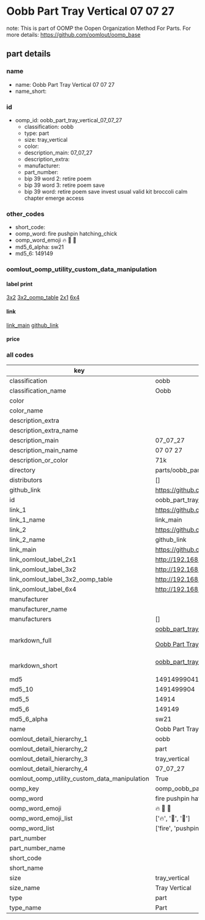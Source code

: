 # Oobb Part Tray Vertical 07 07 27  

note: This is part of OOMP the Oopen Organization Method For Parts. For more details: https://github.com/oomlout/oomp_base

##  part details





### name
* name: Oobb Part Tray Vertical 07 07 27
* name_short: 
### id
* oomp_id: oobb_part_tray_vertical_07_07_27
  * classification: oobb
  * type: part
  * size: tray_vertical
  * color: 
  * description_main: 07_07_27
  * description_extra: 
  * manufacturer: 
  * part_number: 
  * bip 39 word 2: retire poem
  * bip 39 word 3: retire poem save
  * bip 39 word: retire poem save invest usual valid kit broccoli calm chapter emerge access

### other_codes
* short_code: 
* oomp_word: fire pushpin hatching_chick
* oomp_word_emoji :fire: :pushpin: :hatching_chick:
* md5_6_alpha: sw21
* md5_6: 149149






### oomlout_oomp_utility_custom_data_manipulation
#### label print
[3x2](http://192.168.1.245:1112/?label=oomp%20sw21)
[3x2_oomp_table](http://192.168.1.107:1112/?label=oomp%20sw21)
[2x1](http://192.168.1.242:1112/?label=oomp%20sw21)
[6x4](http://192.168.1.55:1112/?label=oomp%20sw21)    

#### link

[link_main](https://github.com/oomlout/oomlout_oomp_current_version_messy/tree/main/parts/oobb_part_tray_vertical_07_07_27) [github_link](https://github.com/oomlout/oomlout_oomp_part_src/tree/main/parts/oobb_part_tray_vertical_07_07_27)                             

#### price







### all codes 
| key | value |  
| --- | --- |  
| classification | oobb |  
| classification_name | Oobb |  
| color |  |  
| color_name |  |  
| description_extra |  |  
| description_extra_name |  |  
| description_main | 07_07_27 |  
| description_main_name | 07 07 27 |  
| description_or_color | 71k |  
| directory | parts/oobb_part_tray_vertical_07_07_27 |  
| distributors | [] |  
| github_link | https://github.com/oomlout/oomlout_oomp_part_src/tree/main/parts/oobb_part_tray_vertical_07_07_27 |  
| id | oobb_part_tray_vertical_07_07_27 |  
| link_1 | https://github.com/oomlout/oomlout_oomp_current_version_messy/tree/main/parts/oobb_part_tray_vertical_07_07_27 |  
| link_1_name | link_main |  
| link_2 | https://github.com/oomlout/oomlout_oomp_part_src/tree/main/parts/oobb_part_tray_vertical_07_07_27 |  
| link_2_name | github_link |  
| link_main | https://github.com/oomlout/oomlout_oomp_current_version_messy/tree/main/parts/oobb_part_tray_vertical_07_07_27 |  
| link_oomlout_label_2x1 | http://192.168.1.242:1112/?label=oomp%20sw21 |  
| link_oomlout_label_3x2 | http://192.168.1.245:1112/?label=oomp%20sw21 |  
| link_oomlout_label_3x2_oomp_table | http://192.168.1.107:1112/?label=oomp%20sw21 |  
| link_oomlout_label_6x4 | http://192.168.1.55:1112/?label=oomp%20sw21 |  
| manufacturer |  |  
| manufacturer_name |  |  
| manufacturers | [] |  
| markdown_full | [oobb_part_tray_vertical_07_07_27](https://github.com/oomlout/oomlout_oomp_current_version_messy/tree/main/parts/oobb_part_tray_vertical_07_07_27)<br>[](https://github.com/oomlout/oomlout_oomp_current_version_messy/tree/main/parts/oobb_part_tray_vertical_07_07_27)<br>[Oobb Part Tray Vertical 07 07 27](https://github.com/oomlout/oomlout_oomp_current_version_messy/tree/main/parts/oobb_part_tray_vertical_07_07_27)<br><br> |  
| markdown_short | [oobb_part_tray_vertical_07_07_27](https://github.com/oomlout/oomlout_oomp_current_version_messy/tree/main/parts/oobb_part_tray_vertical_07_07_27)<br><br> |  
| md5 | 14914999041c6f5fc378175f7fa9c5bf |  
| md5_10 | 1491499904 |  
| md5_5 | 14914 |  
| md5_6 | 149149 |  
| md5_6_alpha | sw21 |  
| name | Oobb Part Tray Vertical 07 07 27 |  
| oomlout_detail_hierarchy_1 | oobb |  
| oomlout_detail_hierarchy_2 | part |  
| oomlout_detail_hierarchy_3 | tray_vertical |  
| oomlout_detail_hierarchy_4 | 07_07_27 |  
| oomlout_oomp_utility_custom_data_manipulation | True |  
| oomp_key | oomp_oobb_part_tray_vertical_07_07_27 |  
| oomp_word | fire pushpin hatching_chick |  
| oomp_word_emoji | :fire: :pushpin: :hatching_chick: |  
| oomp_word_emoji_list | [':fire:', ':pushpin:', ':hatching_chick:'] |  
| oomp_word_list | ['fire', 'pushpin', 'hatching_chick'] |  
| part_number |  |  
| part_number_name |  |  
| short_code |  |  
| short_name |  |  
| size | tray_vertical |  
| size_name | Tray Vertical |  
| type | part |  
| type_name | Part |  
